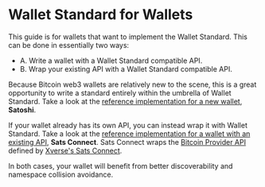 # Wallet Standard for Wallets

This guide is for wallets that want to implement the Wallet Standard. This can be done in essentially two ways:

-   A. Write a wallet with a Wallet Standard compatible API.
-   B. Wrap your existing API with a Wallet Standard compatible API.

Because Bitcoin web3 wallets are relatively new to the scene, this is a great opportunity to write a standard entirely within the umbrella of Wallet Standard. Take a look at the [reference implementation for a new wallet](./packages/wallets/satoshi), **Satoshi**.

If your wallet already has its own API, you can instead wrap it with Wallet Standard. Take a look at the [reference implementation for a wallet with an existing API](./packages/wallets/sats-connect), **Sats Connect**. Sats Connect wraps the [Bitcoin Provider API](https://github.com/secretkeylabs/sats-connect/blob/c0a02db870293c7523c8d7dcc8210a7a35a6a747/src/provider/index.ts#L9-L15) defined by [Xverse's Sats Connect](https://docs.xverse.app/sats-connect).

In both cases, your wallet will benefit from better discoverability and namespace collision avoidance.
